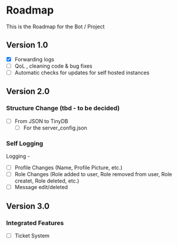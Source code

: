 # Roadmap
This is the Roadmap for the Bot / Project

## Version 1.0
- [x] Forwarding logs
- [ ] QoL , cleaning code & bug fixes
- [ ] Automatic checks for updates for self hosted instances

## Version 2.0
### Structure Change (tbd - to be decided)
- [ ] From JSON to TinyDB
    - [ ] For the server_config.json
### Self Logging
Logging -
- [ ] Profile Changes (Name, Profile Picture, etc.)
- [ ] Role Changes (Role added to user, Role removed from user, Role createt, Role deleted, etc.)
- [ ] Message edit/deleted

## Version 3.0
### Integrated Features
- [ ] Ticket System